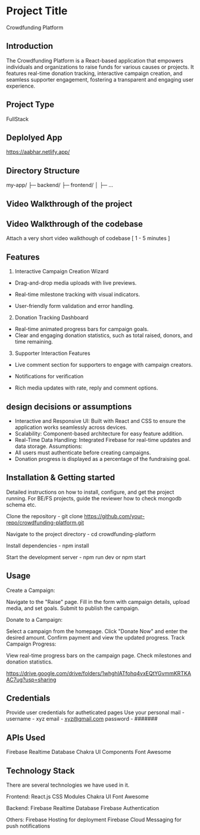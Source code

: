 # Project Title
Crowdfunding Platform

## Introduction
The Crowdfunding Platform is a React-based application that empowers individuals and organizations to raise funds for various causes or projects. It features real-time donation tracking, interactive campaign creation, and seamless supporter engagement, fostering a transparent and engaging user experience.

## Project Type
FullStack

## Deplolyed App
https://aabhar.netlify.app/

## Directory Structure
my-app/
├─ backend/
├─ frontend/
│  ├─ ...

## Video Walkthrough of the project


## Video Walkthrough of the codebase
Attach a very short video walkthough of codebase [ 1 - 5 minutes ]

## Features
1. Interactive Campaign Creation Wizard

- Drag-and-drop media uploads with live previews.

- Real-time milestone tracking with visual indicators.

- User-friendly form validation and error handling.

2. Donation Tracking Dashboard

- Real-time animated progress bars for campaign goals.
- Clear and engaging donation statistics, such as total raised, donors, and time remaining.

3. Supporter Interaction Features

- Live comment section for supporters to engage with campaign creators.

- Notifications for verification

- Rich media updates with rate, reply and comment options.

## design decisions or assumptions
- Interactive and Responsive UI: Built with React and CSS to ensure the application works seamlessly across devices.
- Scalability: Component-based architecture for easy feature addition.
- Real-Time Data Handling: Integrated Firebase for real-time updates and data storage.
Assumptions:
- All users must authenticate before creating campaigns.
- Donation progress is displayed as a percentage of the fundraising goal.

## Installation & Getting started
Detailed instructions on how to install, configure, and get the project running. For BE/FS projects, guide the reviewer how to check mongodb schema etc.

Clone the repository -
git clone https://github.com/your-repo/crowdfunding-platform.git
 
Navigate to the project directory -
cd crowdfunding-platform

Install dependencies -
npm install

Start the development server - 
npm run dev or npm start


## Usage
Create a Campaign:

Navigate to the "Raise" page.
Fill in the form with campaign details, upload media, and set goals.
Submit to publish the campaign.


Donate to a Campaign:

Select a campaign from the homepage.
Click "Donate Now" and enter the desired amount.
Confirm payment and view the updated progress.
Track Campaign Progress:

View real-time progress bars on the campaign page.
Check milestones and donation statistics.

https://drive.google.com/drive/folders/1whghlATfohq4vxEQtYGvmmKRTKAAC7ug?usp=sharing

## Credentials
Provide user credentials for autheticated pages
Use your personal mail - 
username - xyz
email - xyz@gmail.com
password - #######

## APIs Used
Firebase Realtime Database
Chakra UI Components
Font Awesome

## Technology Stack
There are several technologies we have used in it.

Frontend:
React.js
CSS Modules
Chakra UI
Font Awesome

Backend:
Firebase Realtime Database
Firebase Authentication

Others:
Firebase Hosting for deployment
Firebase Cloud Messaging for push notifications